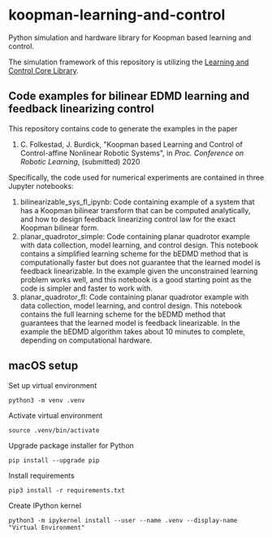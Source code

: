 # koopman-learning-and-control
Python simulation and hardware library for Koopman based learning and control.

The simulation framework of this repository is utilizing the [Learning and Control Core Library](https://github.com/learning-and-control/core).

## Code examples for bilinear EDMD learning and feedback linearizing control

This repository contains code to generate the examples in the paper

1. C. Folkestad, J. Burdick, "Koopman based Learning and Control of Control-affine Nonlinear Robotic Systems", in *Proc. Conference on Robotic Learning*, (submitted) 2020 

Specifically, the code used for numerical experiments are contained in three Jupyter notebooks:
1. bilinearizable_sys_fl_ipynb: Code containing example of a system that has a Koopman bilinear transform that can be computed analytically, and how to design feedback linearizing control law for the exact Koopman bilinear form.
2. planar_quadrotor_simple: Code containing planar quadrotor example with data collection, model learning, and control design. This notebook contains a simplified learning scheme for the bEDMD method that is computationally faster but does not guarantee that the learned model is feedback linearizable. In the example given the unconstrained learning problem works well, and this notebook is a good starting point as the code is simpler and faster to work with.
3. planar_quadrotor_fl: Code containing planar quadrotor example with data collection, model learning, and control design. This notebook contains the full learning scheme for the bEDMD method that guarantees that the learned model is feedback linearizable. In the example the bEDMD algorithm takes about 10 minutes to complete, depending on computational hardware.

## macOS setup
Set up virtual environment
```
python3 -m venv .venv
```
Activate virtual environment
```
source .venv/bin/activate
```
Upgrade package installer for Python
```
pip install --upgrade pip
```
Install requirements
```
pip3 install -r requirements.txt
```
Create IPython kernel
```
python3 -m ipykernel install --user --name .venv --display-name "Virtual Environment"
```
